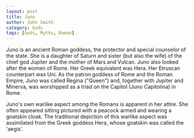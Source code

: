 ```yaml
---
layout: post
title: Juno
author: John Smith
category: Gods
tags: [Gods, Myths, Roman]
---
```

Juno is an ancient Roman goddess, the protector and special counselor of the state. She is a daughter of Saturn and sister (but also the wife) of the chief god Jupiter and the mother of Mars and Vulcan. Juno also looked after the women of Rome. Her Greek equivalent was Hera. Her Etruscan counterpart was Uni. As the patron goddess of Rome and the Roman Empire, Juno was called Regina ("Queen") and, together with Jupiter and Minerva, was worshipped as a triad on the Capitol (Juno Capitolina) in Rome.

Juno's own warlike aspect among the Romans is apparent in her attire. She often appeared sitting pictured with a peacock armed and wearing a goatskin cloak. The traditional depiction of this warlike aspect was assimilated from the Greek goddess Hera, whose goatskin was called the 'aegis'.